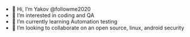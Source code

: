 - 👋 Hi, I’m Yakov @followme2020
- 👀 I’m interested in coding and QA
- 🌱 I’m currently learning Automation testing
- 💞️ I’m looking to collaborate on an open source, linux, android security

<!---
followme2020/followme2020 is a ✨ special ✨ repository because its `README.md` (this file) appears on your GitHub profile.
You can click the Preview link to take a look at your changes.
--->

